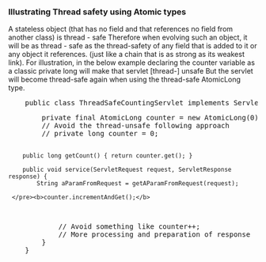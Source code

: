 <h3>Illustrating Thread safety using Atomic types</h3>
<p>
	A stateless object (that has no field and that references no field from another class) is thread - safe
	Therefore when evolving such an object, it will be as thread - safe as the thread-safety of any field that is added to it
	or any object it references. (just like a chain that is as strong as its weakest link).
	For illustration, in the below example declaring the counter variable as a classic private long will make that servlet [thread-] unsafe
	But the servlet will become thread-safe again when using the thread-safe AtomicLong type.
</p>
<pre>
	public class ThreadSafeCountingServlet implements Servlet {
</pre>
<pre>
		private final AtomicLong counter = new AtomicLong(0);
		// Avoid the thread-unsafe following approach
		// private long counter = 0;
		
		public long getCount() { return counter.get(); }
		
		public void service(ServletRequest request, ServletResponse response) {
			String aParamFromRequest = getAParamFromRequest(request);

	 </pre><b>counter.incrementAndGet();</b>
<pre>
			// Avoid something like counter++;
			// More processing and preparation of response
		}
	}
</pre>
